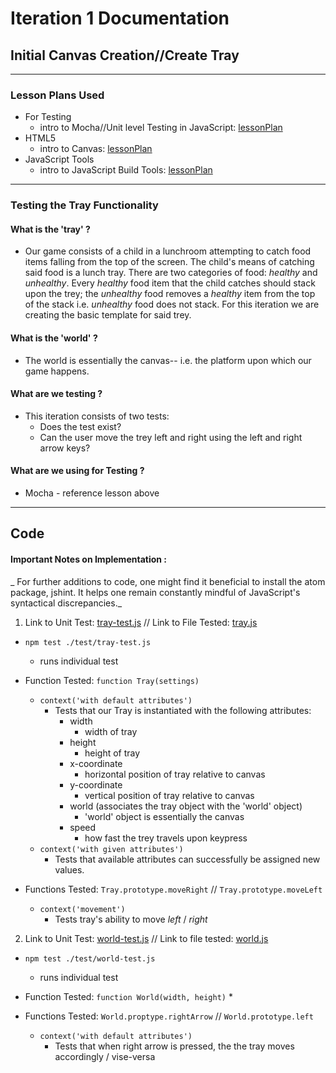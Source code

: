 # Iteration 1 Documentation
## Initial Canvas Creation//Create Tray

----
### Lesson Plans Used
  * For Testing
    * intro to Mocha//Unit level Testing in JavaScript: [lessonPlan](https://github.com/turingschool-examples/gametime-testing-journey/)
  * HTML5
    * intro to Canvas: [lessonPlan](https://github.com/mdn/advanced-js-fundamentals-ck/blob/gh-pages/tutorials/03-object-oriented-javascript/03-canvas-and-object-oriented-javascript.md)
  * JavaScript Tools
    * intro to JavaScript Build Tools: [lessonPlan](https://github.com/turingschool/lesson_plans/blob/master/ruby_04-apis_and_scalability/javascript-build-tools.markdown)
-----
### Testing the Tray Functionality

#### What is the 'tray' ?
* Our game consists of a child in a lunchroom attempting to catch food items falling from the top of the screen.  The child's means of catching said food is a lunch tray.  There are two categories of food: _healthy_ and _unhealthy_.  Every _healthy_ food item that the child catches should stack upon the trey; the _unhealthy_ food removes a _healthy_ item from the top of the stack i.e. _unhealthy_ food does not stack.  For this iteration we are creating the basic template for said trey.

#### What is the 'world' ?
* The world is essentially the canvas-- i.e. the platform upon which our game happens.

#### What are we testing ?
* This iteration consists of two tests:
  * Does the test exist?
  * Can the user move the trey left and right using the left and right arrow keys?

#### What are we using for Testing ?
* Mocha - reference lesson above

----
## Code
#### Important Notes on Implementation :
_ For further additions to code, one might find it beneficial to install the atom package, jshint. It helps one remain constantly mindful of JavaScript's syntactical discrepancies._

1. Link to Unit Test: [tray-test.js]() // Link to File Tested: [tray.js]()

  * `npm test ./test/tray-test.js`
    * runs individual test

  * Function Tested: `function Tray(settings)`
    * `context('with default attributes')`
      * Tests that our Tray is instantiated with the following attributes:
        * width
          * width of tray
        * height
          * height of tray
        * x-coordinate
          * horizontal position of tray relative to canvas
        * y-coordinate
          * vertical position of tray relative to canvas
        * world (associates the tray object with the 'world' object)
          * 'world' object is essentially the canvas
        * speed
          * how fast the trey travels upon keypress
    * `context('with given attributes')`
      * Tests that available attributes can successfully be assigned new values.

  * Functions Tested: `Tray.prototype.moveRight` // `Tray.prototype.moveLeft`
    * `context('movement')`
      * Tests tray's ability to move _left_ / _right_

2. Link to Unit Test: [world-test.js]() // Link to file tested: [world.js]()
  * `npm test ./test/world-test.js`
    * runs individual test

  * Function Tested: `function World(width, height)`
    *

  * Functions Tested: `World.proptype.rightArrow` // `World.prototype.left`
    * `context('with default attributes')`
      * Tests that when right arrow is pressed, the the tray moves accordingly / vise-versa 
